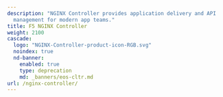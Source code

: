 ```yaml
---
description: "NGINX Controller provides application delivery and API
  management for modern app teams."
title: F5 NGINX Controller
weight: 2100
cascade:
  logo: "NGINX-Controller-product-icon-RGB.svg"
  noindex: true
  nd-banner:
    enabled: true
    type: deprecation
    md: _banners/eos-cltr.md
url: /nginx-controller/
---
```


